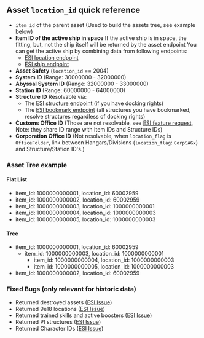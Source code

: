 
## Asset `location_id` quick reference

- `item_id` of the parent asset (Used to build the assets tree, see example below)
- **Item ID of the active ship in space**
If the active ship is in space, the fitting, but, not the ship itself will be returned by the asset endpoint
You can get the active ship by combining data from following endpoints:
  - [ESI location endpoint](https://esi.evetech.net/ui/#/Location/get_characters_character_id_location)
  - [ESI ship endpoint](https://esi.evetech.net/ui/#/Location/get_characters_character_id_ship)
- **Asset Safety** (`location_id` == 2004)
- **System ID** (Range: 30000000 - 32000000)
- **Abyssal System ID** (Range: 32000000 - 33000000)
- **Station ID** (Range: 60000000 - 64000000)
- **Structure ID**
Resolvable via:
  - The [ESI structure endpoint](https://esi.evetech.net/ui/#/Universe/get_universe_structures_structure_id) (if you have docking rights)
  - The [ESI bookmark endpoint](https://esi.evetech.net/ui/#/Bookmarks/get_characters_character_id_bookmarks) (all structures you have bookmarked, resolve structures regardless of docking rights)
- **Customs Office ID** (Those are not resolvable, see [ESI feature request](https://github.com/esi/esi-issues/issues/685), Note: they share ID range with Item IDs and Structure IDs)
- **Corporation Office ID** (Not resolvable, when `location_flag` is `OfficeFolder`, link between Hangars/Divisions (`location_flag`: `CorpSAGx`) and Structure/Station ID's.)

### Asset Tree example

#### Flat List
- item_id: 1000000000001, location_id: 60002959
- item_id: 1000000000002, location_id: 60002959
- item_id: 1000000000003, location_id: 1000000000001
- item_id: 1000000000004, location_id: 1000000000003
- item_id: 1000000000005, location_id: 1000000000003

#### Tree
- item_id: 1000000000001, location_id: 60002959
  - item_id: 1000000000003, location_id: 1000000000001
    - item_id: 1000000000004, location_id: 1000000000003
    - item_id: 1000000000005, location_id: 1000000000003
- item_id: 1000000000002, location_id: 60002959


### Fixed Bugs (only relevant for historic data)
- Returned destroyed assets ([ESI Issue](https://github.com/esi/esi-issues/issues/698))
- Returned 9e18 locations ([ESI Issue](https://github.com/esi/esi-issues/issues/684))
- Returned trained skills and active boosters ([ESI Issue](https://github.com/esi/esi-issues/issues/911))
- Returned PI structures ([ESI Issue](https://github.com/esi/esi-issues/issues/943))
- Returned Character IDs ([ESI Issue](https://github.com/esi/esi-issues/issues/911))
